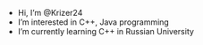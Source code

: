 -  Hi, I’m @Krizer24
-  I’m interested in C++, Java programming
-  I’m currently learning C++ in Russian University

<!---
Krizer24/Krizer24 is a ✨ special ✨ repository because its `README.md` (this file) appears on your GitHub profile.
You can click the Preview link to take a look at your changes.
--->
